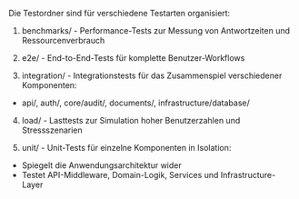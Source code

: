 Die Testordner sind für verschiedene Testarten organisiert:

  1. benchmarks/ - Performance-Tests zur Messung von Antwortzeiten und Ressourcenverbrauch

  2. e2e/ - End-to-End-Tests für komplette Benutzer-Workflows

  3. integration/ - Integrationstests für das Zusammenspiel verschiedener Komponenten:
  - api/, auth/, core/audit/, documents/, infrastructure/database/

  4. load/ - Lasttests zur Simulation hoher Benutzerzahlen und Stressszenarien

  5. unit/ - Unit-Tests für einzelne Komponenten in Isolation:
  - Spiegelt die Anwendungsarchitektur wider
  - Testet API-Middleware, Domain-Logik, Services und Infrastructure-Layer